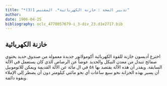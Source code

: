 ```yaml
---
title: "*تدبير الصحة : خازنة الكهربائية*. المقتبس 1(3)"
author: 
date: 1906-04-25
bibliography: oclc_4770057679-i_3-div_23.d1e2717.bib
---
```




##  خازنة الكهربائية 


 اخترع أديسون خازنة للقوة الكهربائية أكومولاتور جديدة معمولة من صندوق حديد يحتوي صفائح تتبدل من معدن النيكل والحديد عوضاً عن الرصاص الذي كان يستعمل في الآلة   السابقة. ويقدر أن هذه الآلة يقتصد بها  ٥٨  في ال  مائة  عن الآلة القديمة ويمكن للاتوموبيل أن يسير بهذه الخزانة نحو  سبع  ساعات أي نحو مائتي كيلومتر دون أن يضطر إلى الإملاء وبقوة دائمة. 
